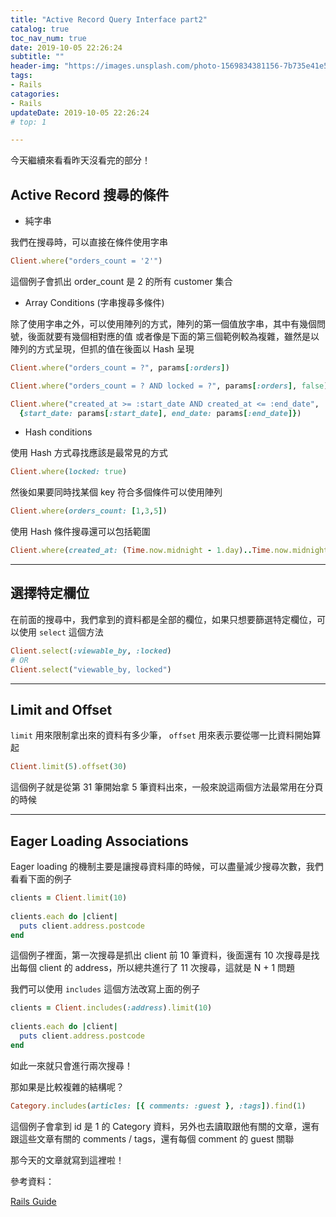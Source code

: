 ```yaml
---
title: "Active Record Query Interface part2"
catalog: true
toc_nav_num: true
date: 2019-10-05 22:26:24
subtitle: ""
header-img: "https://images.unsplash.com/photo-1569834381156-7b735e41e57d?ixlib=rb-1.2.1&ixid=eyJhcHBfaWQiOjEyMDd9&auto=format&fit=crop&w=2089&q=80"
tags:
- Rails
catagories:
- Rails
updateDate: 2019-10-05 22:26:24
# top: 1

---
```


今天繼續來看看昨天沒看完的部分！

## Active Record 搜尋的條件

- 純字串

我們在搜尋時，可以直接在條件使用字串
```ruby
Client.where("orders_count = '2'")
```
這個例子會抓出 order_count 是 2 的所有 customer 集合
- Array Conditions (字串搜尋多條件)

除了使用字串之外，可以使用陣列的方式，陣列的第一個值放字串，其中有幾個問號，後面就要有幾個相對應的值
或者像是下面的第三個範例較為複雜，雖然是以陣列的方式呈現，但抓的值在後面以 Hash 呈現
```ruby
Client.where("orders_count = ?", params[:orders])

Client.where("orders_count = ? AND locked = ?", params[:orders], false)

Client.where("created_at >= :start_date AND created_at <= :end_date",
  {start_date: params[:start_date], end_date: params[:end_date]})
```

- Hash conditions

使用 Hash 方式尋找應該是最常見的方式
```ruby
Client.where(locked: true)
```
然後如果要同時找某個 key 符合多個條件可以使用陣列

```ruby
Client.where(orders_count: [1,3,5])
```
使用 Hash 條件搜尋還可以包括範圍
```ruby
Client.where(created_at: (Time.now.midnight - 1.day)..Time.now.midnight)
```
***
## 選擇特定欄位

在前面的搜尋中，我們拿到的資料都是全部的欄位，如果只想要篩選特定欄位，可以使用 `select` 這個方法
```ruby
Client.select(:viewable_by, :locked)
# OR
Client.select("viewable_by, locked")
```
***
## Limit and Offset

 `limit` 用來限制拿出來的資料有多少筆， `offset` 用來表示要從哪一比資料開始算起
```ruby
Client.limit(5).offset(30)
```
這個例子就是從第 31 筆開始拿 5 筆資料出來，一般來說這兩個方法最常用在分頁的時候
***
## Eager Loading Associations

Eager loading 的機制主要是讓搜尋資料庫的時候，可以盡量減少搜尋次數，我們看看下面的例子

```ruby
clients = Client.limit(10)
 
clients.each do |client|
  puts client.address.postcode
end
```
這個例子裡面，第一次搜尋是抓出 client 前 10 筆資料，後面還有 10 次搜尋是找出每個 client 的 address，所以總共進行了 11 次搜尋，這就是 N + 1 問題

我們可以使用 `includes` 這個方法改寫上面的例子

```ruby
clients = Client.includes(:address).limit(10)
 
clients.each do |client|
  puts client.address.postcode
end
```
如此一來就只會進行兩次搜尋！

那如果是比較複雜的結構呢？

```ruby
Category.includes(articles: [{ comments: :guest }, :tags]).find(1)
```
這個例子會拿到 id 是 1 的 Category 資料，另外也去讀取跟他有關的文章，還有跟這些文章有關的 comments / tags，還有每個 comment 的 guest 關聯

那今天的文章就寫到這裡啦！


參考資料：

[Rails Guide](https://guides.rubyonrails.org/active_record_querying.html)

